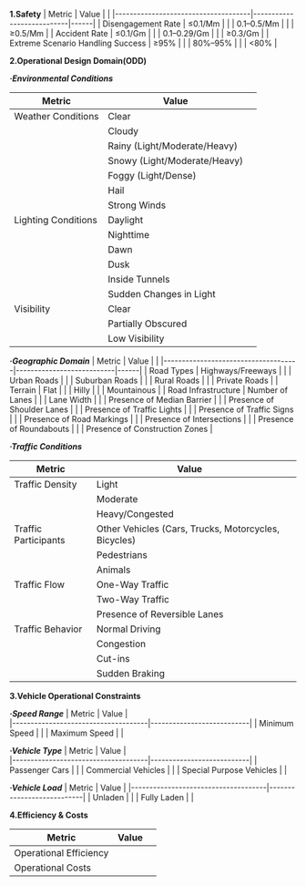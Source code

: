**1.Safety**
| Metric                              | Value                     |    |
|-------------------------------------|---------------------------|------|
| Disengagement Rate                | ≤0.1/Mm               |
|                                     | 0.1–0.5/Mm            |
|                                     | ≥0.5/Mm               |
| Accident Rate                     | ≤0.1/Gm                |
|                                     | 0.1–0.29/Gm            |
|                                     | ≥0.3/Gm                |
| Extreme Scenario Handling Success | ≥95%                     |
|                                     | 80%–95%                  |
|                                     | <80%                     |

**2.Operational Design Domain(ODD)**

***·Environmental Conditions***

| Metric                              | Value                     |    |
|-------------------------------------|---------------------------|------|
| Weather Conditions                  | Clear                          |
|                                     | Cloudy                         |
|                                     | Rainy (Light/Moderate/Heavy)   |
|                                     | Snowy (Light/Moderate/Heavy)   |
|                                     | Foggy (Light/Dense)            |
|                                     | Hail                           |
|                                     | Strong Winds                   |
| Lighting Conditions                 | Daylight                       |
|                                     | Nighttime                      |
|                                     | Dawn                           |
|                                     | Dusk                           |
|                                     | Inside Tunnels                 |
|                                     | Sudden Changes in Light        |
| Visibility                          | Clear                          |
|                                     | Partially Obscured             |
|                                     | Low Visibility                 |

***·Geographic Domain***
| Metric                              | Value                     |    |
|-------------------------------------|---------------------------|------|
| Road Types                          | Highways/Freeways              |
|                                     | Urban Roads                    |
|                                     | Suburban Roads                 |
|                                     | Rural Roads                    |
|                                     | Private Roads                  |
| Terrain                             | Flat                           |
|                                     | Hilly                          |
|                                     | Mountainous                    |
| Road Infrastructure                 | Number of Lanes               |
|                                     | Lane Width                     |
|                                     | Presence of Median Barrier     |
|                                     | Presence of Shoulder Lanes     |
|                                     | Presence of Traffic Lights     |
|                                     | Presence of Traffic Signs      |
|                                     | Presence of Road Markings      |
|                                     | Presence of Intersections     |
|                                     | Presence of Roundabouts       |
|                                     | Presence of Construction Zones |

***·Traffic Conditions***

| Metric                              | Value                     |    |
|-------------------------------------|---------------------------|------|
| Traffic Density                     | Light                          |
|                                     | Moderate                       |
|                                     | Heavy/Congested                |
| Traffic Participants                | Other Vehicles (Cars, Trucks, Motorcycles, Bicycles) |
|                                     | Pedestrians                    |
|                                     | Animals                        |
| Traffic Flow                        | One-Way Traffic                |
|                                     | Two-Way Traffic                |
|                                     | Presence of Reversible Lanes   |
|Traffic Behavior                     | Normal Driving                  |
|                                     | Congestion                      |
|                                     | Cut-ins                         |      
|                                     | Sudden Braking                 |

**3.Vehicle Operational Constraints**

***·Speed Range***
| Metric                              | Value                     |    
|-------------------------------------|---------------------------|
| Minimum Speed                       |                                |
| Maximum Speed                       |                                |

***·Vehicle Type***
| Metric                              | Value                     |    
|-------------------------------------|---------------------------|
| Passenger Cars                      |                                |
| Commercial Vehicles                 |                                |
| Special Purpose Vehicles            |                                |

***·Vehicle Load***
| Metric                              | Value                     | 
|-------------------------------------|---------------------------|
| Unladen                             |                                |
| Fully Laden                         |                                |

**4.Efficiency & Costs** 

| Metric                              | Value                     |    |
|-------------------------------------|---------------------------|------|
| Operational Efficiency              |                                |
| Operational Costs                   |                                |

